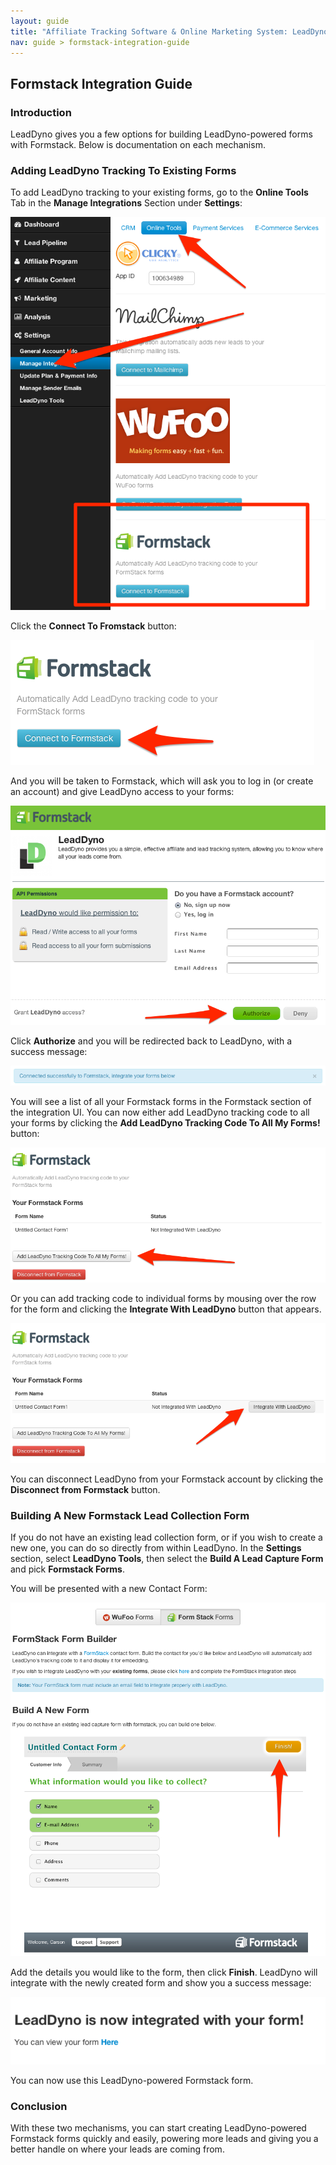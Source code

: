 ```yaml
---
layout: guide
title: "Affiliate Tracking Software & Online Marketing System: LeadDyno"
nav: guide > formstack-integration-guide
---
```


## Formstack Integration Guide

### Introduction

LeadDyno gives you a few options for building LeadDyno-powered forms with Formstack.  Below is documentation on each
mechanism.

### Adding LeadDyno Tracking To Existing Forms

To add LeadDyno tracking to your existing forms, go to the **Online Tools** Tab in the **Manage Integrations** Section
under **Settings**:

![Formstack](/img/formstack-connect.png)

Click the **Connect To Fromstack** button:

![Formstack](/img/formstack-connect-2.png)

And you will be taken to Formstack, which will ask you to log in (or create an account) and give LeadDyno
access to your forms:

![Formstack](/img/formstack-auth.png)

Click **Authorize** and you will be redirected back to LeadDyno, with a success message:

![Formstack](/img/formstack-success.png)

You will see a list of all your Formstack forms in the Formstack section of the integration UI.  You can now either add
LeadDyno tracking code to all your forms by clicking the **Add LeadDyno Tracking Code To All My Forms!** button:

![Formstack](/img/formstack-all.png)

Or you can add tracking code to individual forms by mousing over the row for the form and clicking the **Integrate With
LeadDyno** button that appears.

![Formstack](/img/formstack-single.png)

You can disconnect LeadDyno from your Formstack account by clicking the **Disconnect from Formstack** button.

### Building A New Formstack Lead Collection Form

If you do not have an existing lead collection form, or if you wish to create a new one, you can do so directly from
within LeadDyno.  In the **Settings** section, select **LeadDyno Tools**, then select the **Build A Lead Capture Form**
and pick **Formstack Forms**.

You will be presented with a new Contact Form:

![Formstack](/img/formstack-new.png)

Add the details you would like to the form, then click **Finish**.  LeadDyno will integrate with the newly created form
and show you a success message:

![Formstack](/img/formstack-new-finished.png)

You can now use this LeadDyno-powered Formstack form.

### Conclusion

With these two mechanisms, you can start creating LeadDyno-powered Formstack forms quickly and easily, powering more leads
and giving you a better handle on where your leads are coming from.
